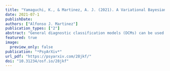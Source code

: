 ```yaml
---
title: "Yamaguchi, K., & Martinez, A. J. (2021). A Variational Bayesian Inference Posterior Approximation Algorithm for Hidden Markov Diagnostic Classification Models."
date: 2021-07-1
publishDate: 
authors: ["Alfonso J. Martinez"]
publication_types: ["2"]
abstract: "General diagnostic classification models (DCMs) can be used to capture individual students’ cognitive learning status. Moreover, DCMs for longitudinal data are appropriate to track students transition of cognitive elements. This study developed an effective Bayesian posterior approximation method called variational Bayesian (VB) inference method for hidden Markov type longitudinal general DCMs. Simulation study indicated the proposed algorithm could satisfactorily recover true parameters. Comparative study of the VB and previously developed Markov chain Monte Carlo (MCMC) methods was conducted in real data example. The result revealed that the VB method provided similar parameter estimates to the MCMC with faster estimation time."
featured: true
image:
  preview_only: false
publication: "*PsyArXiv*"
url_pdf: "https://psyarxiv.com/28jkf/"
doi: "10.31234/osf.io/28jkf"
---
```



